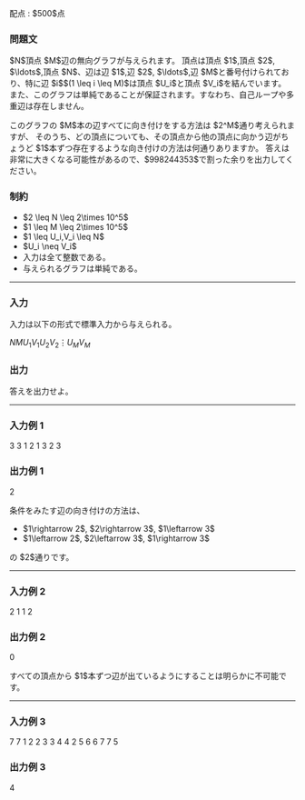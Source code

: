 
<div>

<span>

<span>

<p>
配点 : $500$点
</p>

<div>

<section>

### **問題文**

<p>
$N$頂点 $M$辺の無向グラフが与えられます。
頂点は頂点 $1$,頂点 $2$, $\ldots$,頂点 $N$、辺は辺 $1$,辺 $2$, $\ldots$,辺 $M$と番号付けられており、特に辺 $i$$(1 \leq i \leq M)$は頂点 $U_i$と頂点 $V_i$を結んでいます。
また、このグラフは単純であることが保証されます。すなわち、自己ループや多重辺は存在しません。
</p>

<p>
このグラフの $M$本の辺すべてに向き付けをする方法は $2^M$通り考えられますが、
 そのうち、どの頂点についても、その頂点から他の頂点に向かう辺がちょうど $1$本ずつ存在するような向き付けの方法は何通りありますか。
 答えは非常に大きくなる可能性があるので、$998244353$で割った余りを出力してください。
</p>

</section>

</div>

<div>

<section>

### **制約**

<ul>

<li>
$2 \leq N \leq 2\times 10^5$
</li>

<li>
$1 \leq M \leq 2\times 10^5$
</li>

<li>
$1 \leq U_i,V_i \leq N$
</li>

<li>
$U_i \neq V_i$
</li>

<li>
入力は全て整数である。
</li>

<li>
与えられるグラフは単純である。
</li>

</ul>

</section>

</div>

---

<div>

<div>

<section>

### **入力**

<p>
入力は以下の形式で標準入力から与えられる。
</p>

<div>

$N$$M$$U_1$$V_1$$U_2$$V_2$$\vdots$$U_M$$V_M$
</div>

</section>

</div>

<div>

<section>

### **出力**

<p>
答えを出力せよ。
</p>

</section>

</div>

</div>

---

<div>

<section>

### **入力例 1**

<div>

3 3
1 2
1 3
2 3

</div>

</section>

</div>

<div>

<section>

### **出力例 1**

<div>

2

</div>

<p>
条件をみたす辺の向き付けの方法は、
</p>

<ul>

<li>
$1\rightarrow 2$, $2\rightarrow 3$, $1\leftarrow 3$
</li>

<li>
$1\leftarrow 2$, $2\leftarrow 3$, $1\rightarrow 3$
</li>

</ul>

<p>
の $2$通りです。
</p>

</section>

</div>

---

<div>

<section>

### **入力例 2**

<div>

2 1
1 2

</div>

</section>

</div>

<div>

<section>

### **出力例 2**

<div>

0

</div>

<p>
すべての頂点から $1$本ずつ辺が出ているようにすることは明らかに不可能です。
</p>

</section>

</div>

---

<div>

<section>

### **入力例 3**

<div>

7 7
1 2
2 3
3 4
4 2
5 6
6 7
7 5

</div>

</section>

</div>

<div>

<section>

### **出力例 3**

<div>

4

</div>

</section>

</div>

</span>

</span>

</div>
